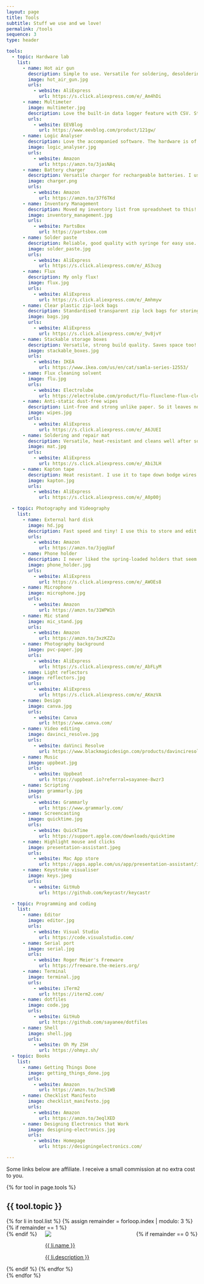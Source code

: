 ```yaml
---
layout: page
title: Tools
subtitle: Stuff we use and we love!
permalink: /tools
sequence: 3
type: header

tools:
  - topic: Hardware lab
    list:
      - name: Hot air gun
        description: Simple to use. Versatile for soldering, desoldering and heat shrinking. Use it with the bent nozzle!
        image: hot_air_gun.jpg
        urls:
          - website: AliExpress
            url: https://s.click.aliexpress.com/e/_Am4hDi
      - name: Multimeter
        image: multimeter.jpg
        description: Love the built-in data logger feature with CSV. Sturdy, stable, reliable measurements.
        urls:
          - website: EEVBlog
            url: https://www.eevblog.com/product/121gw/
      - name: Logic Analyser
        description: Love the accompanied software. The hardware is of well-built quality that is totally worth the price!
        image: logic_analyser.jpg
        urls:
          - website: Amazon
            url: https://amzn.to/3jasNAq
      - name: Battery charger
        description: Versatile charger for rechargeable batteries. I use it for both household and electronics projects.
        image: charger.png
        urls:
          - website: Amazon
            url: https://amzn.to/37f6TKd
      - name: Inventory Management
        description: Moved my inventory list from spreadsheet to this! Integrates with project BOM and fast search.
        image: inventory_management.jpg
        urls:
          - website: PartsBox
            url: https://partsbox.com
      - name: Solder paste
        description: Reliable, good quality with syringe for easy use.
        image: solder_paste.jpg
        urls:
          - website: AliExpress
            url: https://s.click.aliexpress.com/e/_AS3uzg
      - name: Flux
        description: My only flux!
        image: flux.jpg
        urls:
          - website: AliExpress
            url: https://s.click.aliexpress.com/e/_Amhmyw
      - name: Clear plastic zip-lock bags
        description: Standardised transparent zip lock bags for storing my parts list.
        image: bags.jpg
        urls:
          - website: AliExpress
            url: https://s.click.aliexpress.com/e/_9v8jvY
      - name: Stackable storage boxes
        description: Versatile, strong build quality. Saves space too!
        image: stackable_boxes.jpg
        urls:
          - website: IKEA
            url: https://www.ikea.com/us/en/cat/samla-series-12553/
      - name: Flux cleaning solvent
        image: flu.jpg
        urls:
          - website: Electrolube
            url: https://electrolube.com/product/flu-fluxclene-flux-cleaning-solvent/
      - name: Anti-static dust-free wipes
        description: Lint-free and strong unlike paper. So it leaves no residue after cleaning flu and flux.
        image: wipes.jpg
        urls:
          - website: AliExpress
            url: https://s.click.aliexpress.com/e/_A6JUEI
      - name: Soldering and repair mat
        description: Versatile, heat-resistant and cleans well after solder residues.
        image: mat.jpg
        urls:
          - website: AliExpress
            url: https://s.click.aliexpress.com/e/_Abi3LH
      - name: Kapton tape
        description: Heat resistant. I use it to tape down bodge wires too. Versatile.
        image: kapton.jpg
        urls:
          - website: AliExpress
            url: https://s.click.aliexpress.com/e/_A0p00j

  - topic: Photography and Videography
    list:
      - name: External hard disk
        image: hd.jpg
        description: Fast speed and tiny! I use this to store and edit my videos. Saves space on my working laptop.
        urls:
          - website: Amazon
            url: https://amzn.to/3jqgUaf
      - name: Phone holder
        description: I never liked the spring-loaded holders that seem to put pressure on my phones. I love this one as it snuggly secures my iPhone with a screw for adjustable tightness.
        image: phone_holder.jpg
        urls:
          - website: AliExpress
            url: https://s.click.aliexpress.com/e/_AWOEs8
      - name: Microphone
        image: microphone.jpg
        urls:
          - website: Amazon
            url: https://amzn.to/31WPW1h
      - name: Mic stand
        image: mic_stand.jpg
        urls:
          - website: Amazon
            url: https://amzn.to/3xzKZZu
      - name: Photography background
        image: pvc-paper.jpg
        urls:
          - website: AliExpress
            url: https://s.click.aliexpress.com/e/_AbFLyM
      - name: Light reflectors
        image: reflectors.jpg
        urls:
          - website: AliExpress
            url: https://s.click.aliexpress.com/e/_AKmzVA
      - name: Design
        image: canva.jpg
        urls:
          - website: Canva
            url: https://www.canva.com/
      - name: Video editing
        image: davinci_resolve.jpg
        urls:
          - website: daVinci Resolve
            url: https://www.blackmagicdesign.com/products/davinciresolve/
      - name: Music
        image: uppbeat.jpg
        urls:
          - website: Uppbeat
            url: https://uppbeat.io?referral=sayanee-8wzr3
      - name: Scripting
        image: grammarly.jpg
        urls:
          - website: Grammarly
            url: https://www.grammarly.com/
      - name: Screencasting
        image: quicktime.jpg
        urls:
          - website: QuickTime
            url: https://support.apple.com/downloads/quicktime
      - name: Highlight mouse and clicks
        image: presentation-assistant.jpeg
        urls:
          - website: Mac App store
            url: https://apps.apple.com/us/app/presentation-assistant/id1324964512?mt=12
      - name: Keystroke visualiser
        image: keys.jpeg
        urls:
          - website: GitHub
            url: https://github.com/keycastr/keycastr

  - topic: Programming and coding
    list:
      - name: Editor
        image: editor.jpg
        urls:
          - website: Visual Studio
            url: https://code.visualstudio.com/
      - name: Serial port
        image: serial.jpg
        urls:
          - website: Roger Meier's Freeware
            url: https://freeware.the-meiers.org/
      - name: Terminal
        image: terminal.jpg
        urls:
          - website: iTerm2
            url: https://iterm2.com/
      - name: dotfiles
        image: code.jpg
        urls:
          - website: GitHub
            url: https://github.com/sayanee/dotfiles
      - name: Shell
        image: shell.jpg
        urls:
          - website: Oh My ZSH
            url: https://ohmyz.sh/
  - topic: Books
    list:
      - name: Getting Things Done
        image: getting_things_done.jpg
        urls:
          - website: Amazon
            url: https://amzn.to/3nc51WB
      - name: Checklist Manifesto
        image: checklist_manifesto.jpg
        urls:
          - website: Amazon
            url: https://amzn.to/3eqlXED
      - name: Designing Electronics that Work
        image: designing-electronics.jpg
        urls:
          - website: Homepage
            url: https://designingelectronics.com/

---
```


<div class="block">
  <div class="content is-medium">
    <p>Some links below are affiliate. I receive a small commission at no extra cost to you.</p>
  </div>
</div>

{% for tool in page.tools %}
<div class="block">
  <div class="container">
    <h2 class="title is-2 has-background-info-light">{{ tool.topic }}</h2>
    <div class="content is-medium">
    {% for li in tool.list %}
    {% assign remainder = forloop.index | modulo: 3 %}
    {% if remainder == 1 %}
      <div class="columns is-multiline is-mobile">
    {% endif %}
    <div class="column is-4-tablet is-12-mobile tool">
      <a style="width: 100%" target="_blank" href="{{ li.urls.first.url }}">
        <img src="/assets/images/tools/{{ li.image }}"/>
        <p class="title is-3">{{ li.name }}</p>
        <p class="subtitle is-5">{{ li.description }}</p>
      </a>
    </div>
    {% if remainder == 0 %}
      </div>
    {% endif %}
    {% endfor %}
    </div>
  </div>
</div>
{% endfor %}
